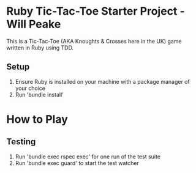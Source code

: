 # Ruby Tic-Tac-Toe Starter Project - Will Peake

This is a Tic-Tac-Toe (AKA Knoughts & Crosses here in the UK) game written in Ruby using TDD.

## Setup

1. Ensure Ruby is installed on your machine with a package manager of your choice
1. Run 'bundle install'

# How to Play


## Testing

1. Run 'bundle exec rspec exec' for one run of the test suite
2. Run 'bundle exec guard' to start the test watcher